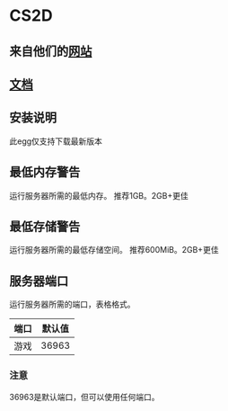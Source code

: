 # CS2D


## 来自他们的[网站](https://www.cs2d.com/index.php)


## [文档](https://www.cs2d.com/serverhosting.php)


## 安装说明

此egg仅支持下载最新版本

## 最低内存警告

运行服务器所需的最低内存。
推荐1GB。2GB+更佳

## 最低存储警告

运行服务器所需的最低存储空间。
推荐600MiB。2GB+更佳

## 服务器端口

运行服务器所需的端口，表格格式。

| 端口    | 默认值 |
|---------|---------|
| 游戏    | 36963   |

### 注意

<!--Notes about the server ports.-->
36963是默认端口，但可以使用任何端口。 